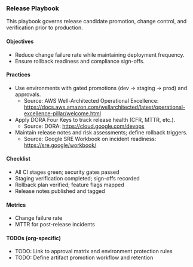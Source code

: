 ### Release Playbook

This playbook governs release candidate promotion, change control, and verification prior to production.

#### Objectives
- Reduce change failure rate while maintaining deployment frequency.
- Ensure rollback readiness and compliance sign-offs.

#### Practices
- Use environments with gated promotions (dev → staging → prod) and approvals.
  - Source: AWS Well-Architected Operational Excellence: https://docs.aws.amazon.com/wellarchitected/latest/operational-excellence-pillar/welcome.html
- Apply DORA Four Keys to track release health (CFR, MTTR, etc.).
  - Source: DORA: https://cloud.google.com/devops
- Maintain release notes and risk assessments; define rollback triggers.
  - Source: Google SRE Workbook on incident readiness: https://sre.google/workbook/

#### Checklist
- All CI stages green; security gates passed
- Staging verification completed; sign-offs recorded
- Rollback plan verified; feature flags mapped
- Release notes published and tagged

#### Metrics
- Change failure rate
- MTTR for post-release incidents

#### TODOs (org-specific)
- TODO: Link to approval matrix and environment protection rules
- TODO: Define artifact promotion workflow and retention